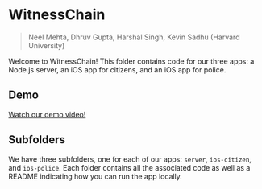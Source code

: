 # WitnessChain
> Neel Mehta, Dhruv Gupta, Harshal Singh, Kevin Sadhu (Harvard University)

Welcome to WitnessChain! This folder contains code for our three apps: a Node.js server, an iOS app for citizens, and an iOS app for police.

## Demo

[Watch our demo video!](https://www.youtube.com/watch?v=-Rm1n9U3wfQ)

## Subfolders 

We have three subfolders, one for each of our apps: `server`, `ios-citizen`, and `ios-police`. Each folder contains all the associated code as well as a README indicating how you can run the app locally.
